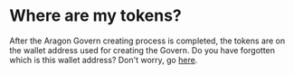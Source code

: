 # Where are my tokens?

After the Aragon Govern creating process is completed, the tokens are on the wallet address used for creating the Govern. Do you have forgotten which is this wallet address? Don't worry, go [here](https://app.gitbook.com/o/3h8kxj8geKVXgyMnGbYT/s/zhQIP88M8McmSaEGSymT/\~/changes/nkk1sPWsx1U7fx1L32EU/faq/products/aragon-govern/which-is-my-wallet-address-used-for-creating-my-aragon-govern).&#x20;
